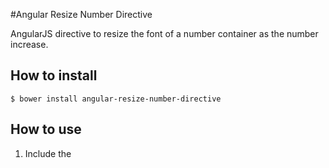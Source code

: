 #Angular Resize Number Directive

AngularJS directive to resize the font of a number container as the number increase.

## How to install

`$ bower install angular-resize-number-directive`

## How to use

1. Include the <script> `angular-resize-number-directive.min.js` on your HTML document.

2. Include the `resizeNumber` dependency on your Angular module:

``` javascript
angular.module('app', ['resizeNumber']);
```

3. Call the directive with its parameters:
``` html
<resize-number tag="h1" value="12345678" max-font-size="40" min-font-size="20" default-number-size="5" 
```

## Parameters

```
tag (optional)           A container beyond the one made by the directive to wrap the number
value                    The actual value. It can be a constant value or a expression
max-font-size            The max size of the font
min-font-size            The min size of the font
default-number-size      The length where the directive starts to work on
```

## LICENSE

MIT
